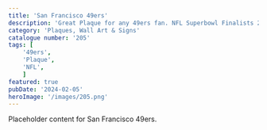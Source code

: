 ```yaml
---
title: 'San Francisco 49ers'
description: 'Great Plaque for any 49ers fan. NFL Superbowl Finalists 2024'
category: 'Plaques, Wall Art & Signs'
catalogue number: '205'
tags: [
    '49ers', 
    'Plaque', 
    'NFL',
    ]
featured: true
pubDate: '2024-02-05'
heroImage: '/images/205.png'
---
```


Placeholder content for San Francisco 49ers.